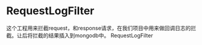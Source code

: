 RequestLogFilter
================
这个工程用来拦截request，和response请求，在我们项目中用来做回调日志的拦截。让后将拦截的结果插入到mongodb中。
RequestLogFilter

